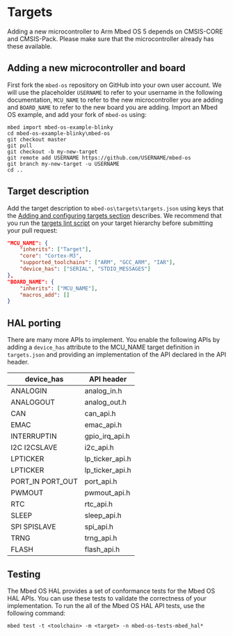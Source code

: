 <h1 id="target-port">Targets</h1>

Adding a new microcontroller to Arm Mbed OS 5 depends on CMSIS-CORE and CMSIS-Pack. Please make sure that the microcontroller already has these available.

## Adding a new microcontroller and board

First fork the `mbed-os` repository on GitHub into your own user account. We will use the placeholder `USERNAME` to refer to your username in the following documentation, `MCU_NAME` to refer to the new microcontroller you are adding and `BOARD_NAME` to refer to the new board you are adding. Import an Mbed OS example, and add your fork of `mbed-os` using:

```
mbed import mbed-os-example-blinky
cd mbed-os-example-blinky\mbed-os
git checkout master
git pull
git checkout -b my-new-target
git remote add USERNAME https://github.com/USERNAME/mbed-os
git branch my-new-target -u USERNAME
cd ..
```

## Target description

Add the target description to `mbed-os\targets\targets.json` using keys that the [Adding and configuring targets section](/docs/v5.10/tools/adding-and-configuring-targets.html) describes. We recommend that you run the [targets lint script](/docs/v5.10/tools/adding-and-configuring-targets.html#style-guide) on your target hierarchy before submitting your pull request:

``` json
"MCU_NAME": {
    "inherits": ["Target"],
    "core": "Cortex-M3",
    "supported_toolchains": ["ARM", "GCC_ARM", "IAR"],
    "device_has": ["SERIAL", "STDIO_MESSAGES"]
},
"BOARD_NAME": {
    "inherits": ["MCU_NAME"],
    "macros_add": []
}
```

## HAL porting

There are many more APIs to implement. You enable the following APIs by adding a `device_has` attribute to the MCU_NAME target definition in `targets.json` and providing an implementation of the API declared in the API header.

device_has       |   API header
-----------------|------------------
ANALOGIN         |   analog_in.h
ANALOGOUT        |   analog_out.h
CAN              |   can_api.h
EMAC             |   emac_api.h
INTERRUPTIN      |   gpio_irq_api.h
I2C I2CSLAVE     |   i2c_api.h
LPTICKER         |   lp_ticker_api.h
LPTICKER         |   lp_ticker_api.h
PORT_IN PORT_OUT |   port_api.h
PWMOUT           |   pwmout_api.h
RTC              |   rtc_api.h
SLEEP            |   sleep_api.h
SPI SPISLAVE     |   spi_api.h
TRNG             |   trng_api.h
FLASH            |   flash_api.h

## Testing

The Mbed OS HAL provides a set of conformance tests for the Mbed OS HAL APIs. You can use these tests to validate the correctness of your implementation. To run the all of the Mbed OS HAL API tests, use the following command:

```
mbed test -t <toolchain> -m <target> -n mbed-os-tests-mbed_hal*
```
